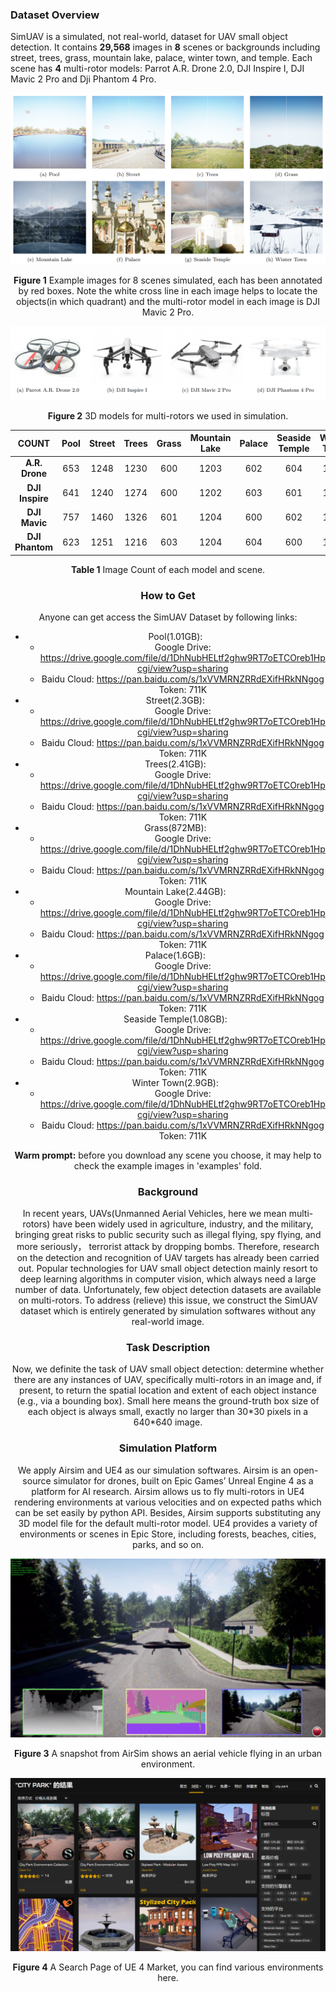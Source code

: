 ### Dataset Overview
SimUAV is a simulated, not real-world, dataset for UAV small object detection. It contains **29,568** images in **8** scenes or backgrounds including street, trees, grass, mountain lake, palace, winter town, and temple. Each scene has **4** multi-rotor models: Parrot A.R. Drone 2.0, DJI Inspire I, DJI Mavic 2 Pro and Dji Phantom 4 Pro. 

![Figure 1](.\imgs\8scenes.png)

<center><b>Figure 1</b> Example images for 8 scenes simulated, each has been annotated by red boxes. Note the white cross line in each image helps to locate the objects(in which quadrant) and the multi-rotor model in each image is DJI Mavic 2 Pro.</center>

![Figure 2](imgs\4models.png)

<center><b>Figure 2</b> 3D models for multi-rotors we used in simulation.</center>



|      COUNT      | Pool | Street | Trees | Grass | Mountain Lake | Palace | Seaside Temple | Winter Town |
| :-------------: | :--: | :----: | :---: | :---: | :-----------: | :----: | :------------: | :---------: |
| **A.R. Drone**  | 653  |  1248  | 1230  |  600  |     1203      |  602   |      604       |    1201     |
| **DJI Inspire** | 641  |  1240  | 1274  |  600  |     1202      |  603   |      601       |    1206     |
|  **DJI Mavic**  | 757  |  1460  | 1326  |  601  |     1204      |  600   |      602       |    1205     |
| **DJI Phantom** | 623  |  1251  | 1216  |  603  |     1204      |  604   |      600       |    1204     |

<center><b>Table 1</b> Image Count of each model and scene.

### How to Get

Anyone can get access the SimUAV Dataset by following links:

- Pool(1.01GB): 
  - Google Drive: https://drive.google.com/file/d/1DhNubHELtf2ghw9RT7oETCOreb1Hpcgi/view?usp=sharing
  - Baidu Cloud: https://pan.baidu.com/s/1xVVMRNZRRdEXifHRkNNgog  Token: 711K
- Street(2.3GB): 
  - Google Drive: https://drive.google.com/file/d/1DhNubHELtf2ghw9RT7oETCOreb1Hpcgi/view?usp=sharing
  - Baidu Cloud: https://pan.baidu.com/s/1xVVMRNZRRdEXifHRkNNgog  Token: 711K
- Trees(2.41GB): 
  - Google Drive: https://drive.google.com/file/d/1DhNubHELtf2ghw9RT7oETCOreb1Hpcgi/view?usp=sharing
  - Baidu Cloud: https://pan.baidu.com/s/1xVVMRNZRRdEXifHRkNNgog  Token: 711K
- Grass(872MB): 
  - Google Drive: https://drive.google.com/file/d/1DhNubHELtf2ghw9RT7oETCOreb1Hpcgi/view?usp=sharing
  - Baidu Cloud: https://pan.baidu.com/s/1xVVMRNZRRdEXifHRkNNgog  Token: 711K
- Mountain Lake(2.44GB): 
  - Google Drive: https://drive.google.com/file/d/1DhNubHELtf2ghw9RT7oETCOreb1Hpcgi/view?usp=sharing
  - Baidu Cloud: https://pan.baidu.com/s/1xVVMRNZRRdEXifHRkNNgog  Token: 711K
- Palace(1.6GB): 
  - Google Drive: https://drive.google.com/file/d/1DhNubHELtf2ghw9RT7oETCOreb1Hpcgi/view?usp=sharing
  - Baidu Cloud: https://pan.baidu.com/s/1xVVMRNZRRdEXifHRkNNgog  Token: 711K
- Seaside Temple(1.08GB): 
  - Google Drive: https://drive.google.com/file/d/1DhNubHELtf2ghw9RT7oETCOreb1Hpcgi/view?usp=sharing
  - Baidu Cloud: https://pan.baidu.com/s/1xVVMRNZRRdEXifHRkNNgog  Token: 711K
- Winter Town(2.9GB): 
  - Google Drive: https://drive.google.com/file/d/1DhNubHELtf2ghw9RT7oETCOreb1Hpcgi/view?usp=sharing
  - Baidu Cloud: https://pan.baidu.com/s/1xVVMRNZRRdEXifHRkNNgog  Token: 711K

**Warm prompt:** before you download any scene you choose, it may help to check the example images in 'examples' fold.


### Background

In recent years, UAVs(Unmanned Aerial Vehicles, here we mean multi-rotors) have been widely used in agriculture, industry, and the military, bringing great risks to public security such as illegal flying, spy flying, and more seriously， terrorist attack by dropping bombs. Therefore, research on the detection and recognition of UAV targets has already been carried out. Popular technologies for UAV small object detection mainly resort to deep learning algorithms in computer vision, which always need a large number of data. Unfortunately, few object detection datasets are available on multi-rotors. To address (relieve) this issue, we construct the SimUAV dataset which is entirely generated by simulation softwares without any real-world image.

### Task Description
Now, we definite the task of UAV small object detection: determine whether there are any instances of UAV, specifically multi-rotors in an image and, if present, to return the spatial location and extent of each object instance (e.g., via a bounding box). Small here means the ground-truth box size of each object is always small, exactly no larger than 30\*30 pixels in a 640\*640 image. 

### Simulation Platform
We apply Airsim and UE4 as our simulation softwares. Airsim is an open-source simulator for drones, built on Epic Games’ Unreal Engine 4 as a platform for AI research. Airsim allows us to fly multi-rotors in UE4 rendering environments at various velocities and on expected paths which can be set easily by python API. Besides, Airsim supports substituting any 3D model file for the default multi-rotor model. UE4 provides a variety of environments or scenes in Epic Store, including forests, beaches, cities, parks, and so on.

![Figure 3](imgs\airsim.png)

<center><b>Figure 3</b> A snapshot from AirSim shows an aerial vehicle flying in an urban environment.</center>

![Figure 4](imgs\ue_market.png)

<center><b>Figure 4</b> A Search Page of UE 4 Market, you can find various environments here.</center>

